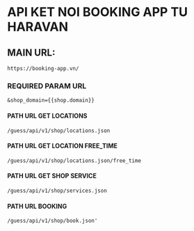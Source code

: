 # API KET NOI BOOKING APP TU HARAVAN
## MAIN URL:
`https://booking-app.vn/`
### REQUIRED PARAM URL
`&shop_domain={{shop.domain}}`

#### PATH URL GET LOCATIONS
`/guess/api/v1/shop/locations.json`

#### PATH URL GET LOCATION FREE_TIME
`/guess/api/v1/shop/locations.json/free_time`
#### PATH URL GET SHOP SERVICE
`/guess/api/v1/shop/services.json`
#### PATH URL BOOKING
`/guess/api/v1/shop/book.json'`
